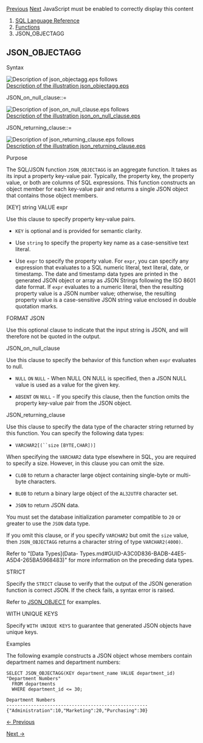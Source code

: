 [Previous](JSON_OBJECT.md) [Next](JSON_QUERY.md) JavaScript must be
enabled to correctly display this content

  1. [SQL Language Reference ](index.md)
  2. [Functions](Functions.md)
  3. JSON_OBJECTAGG

## JSON_OBJECTAGG

Syntax

![Description of json_objectagg.eps
follows](https://docs.oracle.com/en/database/oracle/oracle-database/23/sqlrf/img/json_objectagg.gif)  
[Description of the illustration
json_objectagg.eps](img_text/json_objectagg.md)

JSON_on_null_clause::=

![Description of json_on_null_clause.eps
follows](https://docs.oracle.com/en/database/oracle/oracle-database/23/sqlrf/img/json_on_null_clause.gif)  
[Description of the illustration
json_on_null_clause.eps](img_text/json_on_null_clause.md)

JSON_returning_clause::=

  

![Description of json_returning_clause.eps
follows](https://docs.oracle.com/en/database/oracle/oracle-database/23/sqlrf/img/json_returning_clause.gif)  
[Description of the illustration
json_returning_clause.eps](img_text/json_returning_clause.md)

  

Purpose

The SQL/JSON function `JSON_OBJECTAGG` is an aggregate function. It takes as
its input a property key-value pair. Typically, the property key, the property
value, or both are columns of SQL expressions. This function constructs an
object member for each key-value pair and returns a single JSON object that
contains those object members.

[KEY] string VALUE expr

Use this clause to specify property key-value pairs.

  * `KEY` is optional and is provided for semantic clarity. 

  * Use `string` to specify the property key name as a case-sensitive text literal. 

  * Use `expr` to specify the property value. For `expr`, you can specify any expression that evaluates to a SQL numeric literal, text literal, date, or timestamp. The date and timestamp data types are printed in the generated JSON object or array as JSON Strings following the ISO 8601 date format. If `expr` evaluates to a numeric literal, then the resulting property value is a JSON number value; otherwise, the resulting property value is a case-sensitive JSON string value enclosed in double quotation marks. 

FORMAT JSON

Use this optional clause to indicate that the input string is JSON, and will
therefore not be quoted in the output.

JSON_on_null_clause

Use this clause to specify the behavior of this function when `expr` evaluates
to null.

  * `NULL` `ON` `NULL` \- When NULL ON NULL is specified, then a JSON NULL value is used as a value for the given key. 

  * `ABSENT` `ON` `NULL` \- If you specify this clause, then the function omits the property key-value pair from the JSON object. 

JSON_returning_clause

Use this clause to specify the data type of the character string returned by
this function. You can specify the following data types:

  * `VARCHAR2[(``size` `[BYTE,CHAR])]`

When specifying the `VARCHAR2` data type elsewhere in SQL, you are required to
specify a size. However, in this clause you can omit the size.

  * `CLOB` to return a character large object containing single-byte or multi-byte characters. 

  * `BLOB` to return a binary large object of the `AL32UTF8` character set. 

  * `JSON` to return JSON data. 

You must set the database initialization parameter compatible to `20` or
greater to use the `JSON` data type.

If you omit this clause, or if you specify `VARCHAR2` but omit the `size`
value, then `JSON_OBJECTAGG` returns a character string of type
`VARCHAR2(4000)`.

Refer to "[Data Types](Data-
Types.md#GUID-A3C0D836-BADB-44E5-A5D4-265BA5968483)" for more information on
the preceding data types.

STRICT

Specify the `STRICT` clause to verify that the output of the JSON generation
function is correct JSON. If the check fails, a syntax error is raised.

Refer to
[JSON_OBJECT](JSON_OBJECT.md#GUID-1EF347AE-7FDA-4B41-AFE0-DD5A49E8B370) for
examples.

WITH UNIQUE KEYS

Specify `WITH UNIQUE KEYS` to guarantee that generated JSON objects have
unique keys.

Examples

The following example constructs a JSON object whose members contain
department names and department numbers:

    
    
    SELECT JSON_OBJECTAGG(KEY department_name VALUE department_id) "Department Numbers"
      FROM departments
      WHERE department_id <= 30;
    
    Department Numbers
    ----------------------------------------------------
    {"Administration":10,"Marketing":20,"Purchasing":30}


[← Previous](JSON_OBJECT.md)

[Next →](JSON_QUERY.md)
